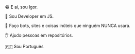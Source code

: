 😁 E ai, sou Igor.

🥵 Sou Developer em JS.

🤖 Faço bots, sites e coisas inúteis que ninguém NUNCA usará.

✋ Ajudo pessoas em repositórios.

🇵🇹 Sou Português
<!---
apenasigordev/apenasigordev is a ✨ special ✨ repository because its `README.md` (this file) appears on your GitHub profile.
You can click the Preview link to take a look at your changes.
--->
